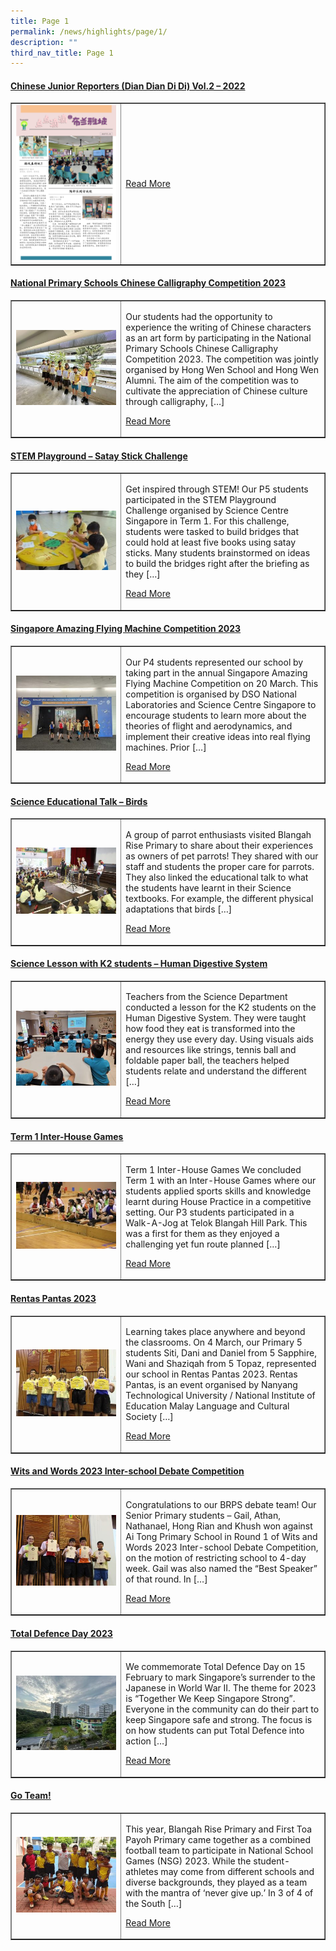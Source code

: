 ```yaml
---
title: Page 1
permalink: /news/highlights/page/1/
description: ""
third_nav_title: Page 1
---
```

<h4><strong><a href="/2023/04/06/chinese-junior-reporters-dian-dian-di-di-vol-2-2022/" rel="bookmark">Chinese Junior Reporters (Dian Dian Di Di) Vol.2 – 2022</a></strong></h4>
<table style="border-collapse: collapse; width: 100%;" border="1">
<tbody>
<tr>
<td style="width: 35%;"><a href="/2023/04/06/chinese-junior-reporters-dian-dian-di-di-vol-2-2022/"><img src="/images/Publications/brps-cl-newspaper-2022-sem-2_final_page-0001.jpg"></a></td>
<td style="width: 65%;">
<p></p>
<p><a href="/2023/04/06/chinese-junior-reporters-dian-dian-di-di-vol-2-2022/">Read More</a></p>
</td>
</tr>
</tbody>
</table>



<h4><strong><a href="/2023/04/03/national-primary-schools-chinese-calligraphy-competition-2023/" rel="bookmark">National Primary Schools Chinese Calligraphy Competition 2023</a></strong></h4>
<table style="border-collapse: collapse; width: 100%;" border="1">
<tbody>
<tr>
<td style="width: 35%;"><a href="/2023/04/03/national-primary-schools-chinese-calligraphy-competition-2023/"><img src="/images/000001.jpg"></a></td>
<td style="width: 65%;">
<p>Our students had the opportunity to experience the writing of Chinese characters as an art form by participating in the National Primary Schools Chinese Calligraphy Competition 2023. The competition was jointly organised by Hong Wen School and Hong Wen Alumni. The aim of the competition was to cultivate the appreciation of Chinese culture through calligraphy, […]</p>
<p><a href="/2023/04/03/national-primary-schools-chinese-calligraphy-competition-2023/">Read More</a></p>
</td>
</tr>
</tbody>
</table>

<h4><strong><a href="/2023/03/30/stem-playground-satay-stick-challenge/" rel="bookmark">STEM Playground – Satay Stick Challenge</a></strong></h4>
<table style="border-collapse: collapse; width: 100%;" border="1">
<tbody>
<tr>
<td style="width: 35%;"><a href="/2023/03/30/stem-playground-satay-stick-challenge/"><img src="/images/000002.jpg"></a></td>
<td style="width: 65%;">
<p>Get inspired through STEM! Our P5 students participated in the STEM Playground Challenge organised by Science Centre Singapore in Term 1. For this challenge, students were tasked to build bridges that could hold at least five books using satay sticks. Many students brainstormed on ideas to build the bridges right after the briefing as they […]</p>
<p><a href="/2023/03/30/stem-playground-satay-stick-challenge/">Read More</a></p>
</td>
</tr>
</tbody>
</table>

<h4><strong><a href="/2023/03/30/singapore-amazing-flying-machine-competition-2023/" rel="bookmark">Singapore Amazing Flying Machine Competition 2023</a></strong></h4>
<table style="border-collapse: collapse; width: 100%;" border="1">
<tbody>
<tr>
<td style="width: 35%;"><a href="/2023/03/30/singapore-amazing-flying-machine-competition-2023/"><img src="/images/000003.jpg"></a></td>
<td style="width: 65%;">
<p>Our P4 students represented our school by taking part in the annual Singapore Amazing Flying Machine Competition on 20 March. This competition is organised by DSO National Laboratories and Science Centre Singapore to encourage students to learn more about the theories of flight and aerodynamics, and implement their creative ideas into real flying machines. Prior […]</p>
<p><a href="/2023/03/30/singapore-amazing-flying-machine-competition-2023/">Read More</a></p>
</td>
</tr>
</tbody>
</table>

<h4><strong><a href="/2023/03/23/science-educational-talk-birds/" rel="bookmark">Science Educational Talk – Birds</a></strong></h4>
<table style="border-collapse: collapse; width: 100%;" border="1">
<tbody>
<tr>
<td style="width: 35%;"><a href="/2023/03/23/science-educational-talk-birds/"><img src="/images/000004.jpg"></a></td>
<td style="width: 65%;">
<p>A group of parrot enthusiasts visited Blangah Rise Primary to share about their experiences as owners of pet parrots! They shared with our staff and students the proper care for parrots. They also linked the educational talk to what the students have learnt in their Science textbooks. For example, the different physical adaptations that birds […]</p>
<p><a href="/2023/03/23/science-educational-talk-birds/">Read More</a></p>
</td>
</tr>
</tbody>
</table>

<h4><strong><a href="/2023/03/23/science-lesson-with-k2-students-human-digestive-system/" rel="bookmark">Science Lesson with K2 students – Human Digestive System</a></strong></h4>
<table style="border-collapse: collapse; width: 100%;" border="1">
<tbody>
<tr>
<td style="width: 35%;"><a href="/2023/03/23/science-lesson-with-k2-students-human-digestive-system/"><img src="/images/000005.jpg"></a></td>
<td style="width: 65%;">
<p>Teachers from the Science Department conducted a lesson for the K2 students on the Human Digestive System. They were taught how food they eat is transformed into the energy they use every day. Using visuals aids and resources like strings, tennis ball and foldable paper ball, the teachers helped students relate and understand the different […]</p>
<p><a href="/2023/03/23/science-lesson-with-k2-students-human-digestive-system/">Read More</a></p>
</td>
</tr>
</tbody>
</table>

<h4><strong><a href="/2023/03/23/term-1-inter-house-games/" rel="bookmark">Term 1 Inter-House Games</a></strong></h4>
<table style="border-collapse: collapse; width: 100%;" border="1">
<tbody>
<tr>
<td style="width: 35%;"><a href="/2023/03/23/term-1-inter-house-games/"><img src="/images/000006.jpg"></a></td>
<td style="width: 65%;">
<p>Term 1 Inter-House Games We concluded Term 1 with an Inter-House Games where our students applied sports skills and knowledge learnt during House Practice in a competitive setting. Our P3 students participated in a Walk-A-Jog at Telok Blangah Hill Park. This was a first for them as they enjoyed a challenging yet fun route planned […]</p>
<p><a href="/2023/03/23/term-1-inter-house-games/">Read More</a></p>
</td>
</tr>
</tbody>
</table>

<h4><strong><a href="/2023/03/23/rentas-pantas-2023/" rel="bookmark">Rentas Pantas 2023</a></strong></h4>
<table style="border-collapse: collapse; width: 100%;" border="1">
<tbody>
<tr>
<td style="width: 35%;"><a href="/2023/03/23/rentas-pantas-2023/"><img src="/images/000007.jpg"></a></td>
<td style="width: 65%;">
<p>Learning takes place anywhere and beyond the classrooms. On 4 March, our Primary 5 students Siti, Dani and Daniel from 5 Sapphire, Wani and Shaziqah from 5 Topaz, represented our school in Rentas Pantas 2023. Rentas Pantas, is an event organised by Nanyang Technological University / National Institute of Education Malay Language and Cultural Society […]</p>
<p><a href="/2023/03/23/rentas-pantas-2023/">Read More</a></p>
</td>
</tr>
</tbody>
</table>

<h4><strong><a href="/2023/03/21/wits-and-words-2023-inter-school-debate-competition/" rel="bookmark">Wits and Words 2023 Inter-school Debate Competition</a></strong></h4>
<table style="border-collapse: collapse; width: 100%;" border="1">
<tbody>
<tr>
<td style="width: 35%;"><a href="/2023/03/21/wits-and-words-2023-inter-school-debate-competition/"><img src="/images/000008.jpg"></a></td>
<td style="width: 65%;">
<p>Congratulations to our BRPS debate team! Our Senior Primary students – Gail, Athan, Nathanael, Hong Rian and Khush won against Ai Tong Primary School in Round 1 of Wits and Words 2023 Inter-school Debate Competition, on the motion of restricting school to 4-day week. Gail was also named the “Best Speaker” of that round. In […]</p>
<p><a href="/2023/03/21/wits-and-words-2023-inter-school-debate-competition/">Read More</a></p>
</td>
</tr>
</tbody>
</table>

<h4><strong><a href="/2023/02/27/total-defence-day-2023/" rel="bookmark">Total Defence Day 2023</a></strong></h4>
<table style="border-collapse: collapse; width: 100%;" border="1">
<tbody>
<tr>
<td style="width: 35%;"><a href="/2023/02/27/total-defence-day-2023/"><img src="/images/1111.jpg"></a></td>
<td style="width: 65%;">
<p>We commemorate Total Defence Day on 15 February to mark Singapore’s surrender to the Japanese in World War II. The theme for 2023 is “Together We Keep Singapore Strong”. Everyone in the community can do their part to keep Singapore safe and strong. The focus is on how students can put Total Defence into action […]</p>
<p><a href="/2023/02/27/total-defence-day-2023/">Read More</a></p>
</td>
</tr>
</tbody>
</table>

<h4><strong><a href="/2023/02/17/go-team/" rel="bookmark">Go Team!</a></strong></h4>
<table style="border-collapse: collapse; width: 100%;" border="1">
<tbody>
<tr>
<td style="width: 35%;"><a href="/2023/02/17/go-team/"><img src="/images/12.jpg"></a></td>
<td style="width: 65%;">
<p>This year, Blangah Rise Primary and First Toa Payoh Primary came together as a combined football team to participate in National School Games (NSG) 2023. While the student-athletes may come from different schools and diverse backgrounds, they played as a team with the mantra of ‘never give up.’ In 3 of 4 of the South […]</p>
<p><a href="/2023/02/17/go-team/">Read More</a></p>
</td>
</tr>
</tbody>
</table>